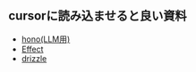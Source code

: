 ## cursorに読み込ませると良い資料

- [hono(LLM用)](https://hono.dev/llms-full.txt)
- [Effect](https://effect.website/docs)
- [drizzle](https://orm.drizzle.team/docs/overview)

